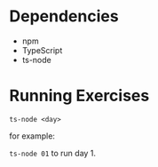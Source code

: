 # Dependencies

- npm
- TypeScript
- ts-node

# Running Exercises

`ts-node <day>`

for example:

`ts-node 01` to run day 1.
